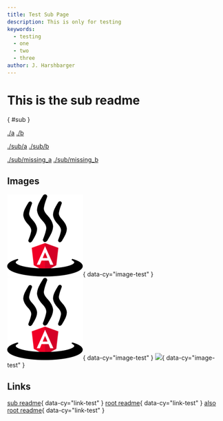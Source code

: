 ```yaml
---
title: Test Sub Page
description: This is only for testing
keywords:
  - testing
  - one
  - two
  - three
author: J. Harshbarger
---
```


# This is the sub readme
{ #sub }

[./a](./a)
[./b](./b)

[./sub/a](./sub/a)
[./sub/b](./sub/b)

[./sub/missing_a](./sub/missing_a)
[./sub/missing_b](./sub/missing_b)

## Images

![](./logo.png){ data-cy="image-test" }
![](../logo.png){ data-cy="image-test" }
![](/logo.png){ data-cy="image-test" }

## Links

[sub readme](./){ data-cy="link-test" }
[root readme](../){ data-cy="link-test" }
[also root readme](/){ data-cy="link-test" }